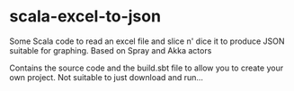 # scala-excel-to-json
Some Scala code to read an excel file and slice n' dice it to produce JSON suitable for graphing. Based on Spray and Akka actors

Contains the source code and the build.sbt file to allow you to create your own project. Not suitable to just download and run...
